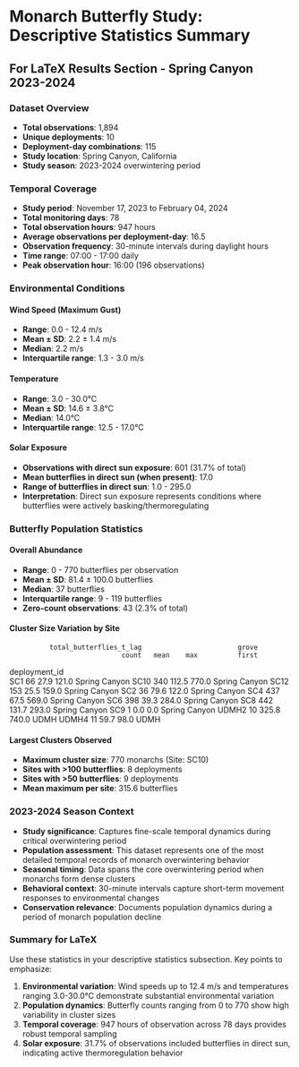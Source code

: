 # Monarch Butterfly Study: Descriptive Statistics Summary
## For LaTeX Results Section - Spring Canyon 2023-2024

### Dataset Overview
- **Total observations**: 1,894
- **Unique deployments**: 10
- **Deployment-day combinations**: 115
- **Study location**: Spring Canyon, California
- **Study season**: 2023-2024 overwintering period

### Temporal Coverage
- **Study period**: November 17, 2023 to February 04, 2024
- **Total monitoring days**: 78
- **Total observation hours**: 947 hours
- **Average observations per deployment-day**: 16.5
- **Observation frequency**: 30-minute intervals during daylight hours
- **Time range**: 07:00 - 17:00 daily
- **Peak observation hour**: 16:00 (196 observations)

### Environmental Conditions

#### Wind Speed (Maximum Gust)
- **Range**: 0.0 - 12.4 m/s
- **Mean ± SD**: 2.2 ± 1.4 m/s
- **Median**: 2.2 m/s
- **Interquartile range**: 1.3 - 3.0 m/s

#### Temperature
- **Range**: 3.0 - 30.0°C
- **Mean ± SD**: 14.6 ± 3.8°C  
- **Median**: 14.0°C
- **Interquartile range**: 12.5 - 17.0°C

#### Solar Exposure
- **Observations with direct sun exposure**: 601 (31.7% of total)
- **Mean butterflies in direct sun (when present)**: 17.0
- **Range of butterflies in direct sun**: 1.0 - 295.0
- **Interpretation**: Direct sun exposure represents conditions where butterflies were actively basking/thermoregulating

### Butterfly Population Statistics

#### Overall Abundance
- **Range**: 0 - 770 butterflies per observation
- **Mean ± SD**: 81.4 ± 100.0 butterflies
- **Median**: 37 butterflies
- **Interquartile range**: 9 - 119 butterflies
- **Zero-count observations**: 43 (2.3% of total)

#### Cluster Size Variation by Site
              total_butterflies_t_lag                        grove
                                count   mean    max          first
deployment_id                                                     
SC1                                66   27.9  121.0  Spring Canyon
SC10                              340  112.5  770.0  Spring Canyon
SC12                              153   25.5  159.0  Spring Canyon
SC2                                36   79.6  122.0  Spring Canyon
SC4                               437   67.5  569.0  Spring Canyon
SC6                               398   39.3  284.0  Spring Canyon
SC8                               442  131.7  293.0  Spring Canyon
SC9                                 1    0.0    0.0  Spring Canyon
UDMH2                              10  325.8  740.0           UDMH
UDMH4                              11   59.7   98.0           UDMH

#### Largest Clusters Observed
- **Maximum cluster size**: 770 monarchs (Site: SC10)
- **Sites with >100 butterflies**: 8 deployments
- **Sites with >50 butterflies**: 9 deployments
- **Mean maximum per site**: 315.6 butterflies

### 2023-2024 Season Context
- **Study significance**: Captures fine-scale temporal dynamics during critical overwintering period
- **Population assessment**: This dataset represents one of the most detailed temporal records of monarch overwintering behavior
- **Seasonal timing**: Data spans the core overwintering period when monarchs form dense clusters
- **Behavioral context**: 30-minute intervals capture short-term movement responses to environmental changes
- **Conservation relevance**: Documents population dynamics during a period of monarch population decline

### Summary for LaTeX
Use these statistics in your descriptive statistics subsection. Key points to emphasize:
1. **Environmental variation**: Wind speeds up to 12.4 m/s and temperatures ranging 3.0-30.0°C demonstrate substantial environmental variation
2. **Population dynamics**: Butterfly counts ranging from 0 to 770 show high variability in cluster sizes
3. **Temporal coverage**: 947 hours of observation across 78 days provides robust temporal sampling
4. **Solar exposure**: 31.7% of observations included butterflies in direct sun, indicating active thermoregulation behavior

